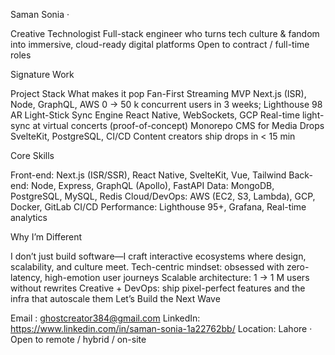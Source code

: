 
  Saman Sonia · 
  
Creative Technologist
Full-stack engineer who turns tech culture & fandom into immersive, cloud-ready digital platforms
  Open to contract / full-time roles 

   Signature Work

Project	Stack	What makes it pop
Fan-First Streaming MVP	Next.js (ISR), Node, GraphQL, AWS	0 → 50 k concurrent users in 3 weeks; Lighthouse 98
AR Light-Stick Sync Engine	React Native, WebSockets, GCP	Real-time light-sync at virtual concerts (proof-of-concept)
Monorepo CMS for Media Drops	SvelteKit, PostgreSQL, CI/CD	Content creators ship drops in < 15 min

  Core Skills 
  
Front-end: Next.js (ISR/SSR), React Native, SvelteKit, Vue, Tailwind
Back-end: Node, Express, GraphQL (Apollo), FastAPI
Data: MongoDB, PostgreSQL, MySQL, Redis
Cloud/DevOps: AWS (EC2, S3, Lambda), GCP, Docker, GitLab CI/CD
Performance: Lighthouse 95+, Grafana, Real-time analytics

 Why I’m Different
 
I don’t just build software—I craft interactive ecosystems where design, scalability, and culture meet.
Tech-centric mindset: obsessed with zero-latency, high-emotion user journeys
Scalable architecture: 1 → 1 M users without rewrites
Creative + DevOps: ship pixel-perfect features and the infra that autoscale them
  Let’s Build the Next Wave

 Email : ghostcreator384@gmail.com 
 LinkedIn: https://www.linkedin.com/in/saman-sonia-1a22762bb/
Location: Lahore · Open to remote / hybrid / on-site 
  
